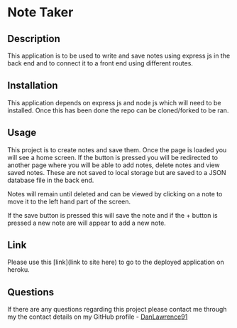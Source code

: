 # Note Taker

## Description

This application is to be used to write and save notes using express js in the back end and to connect it to a front end using different routes.

## Installation

This application depends on express js and node js which will need to be installed. Once this has been done the repo can be cloned/forked to be ran.

## Usage

This project is to create notes and save them. Once the page is loaded you will see a home screen. If the button is pressed you will be redirected to another page where you will be able to add notes, delete notes and view saved notes. These are not saved to local storage but are saved to a JSON database file in the back end.

Notes will remain until deleted and can be viewed by clicking on a note to move it to the left hand part of the screen.

If the save button is pressed this will save the note and if the + button is pressed a new note are will appear to add a new note.

## Link

Please use this [link](link to site here) to go to the deployed application on heroku.

## Questions

If there are any questions regarding this project please contact me through my the contact details on my GitHub profile - [DanLawrence91](https://github.com/DanLawrence91)
